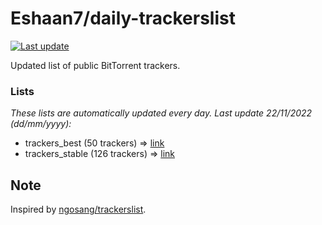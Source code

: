 
# Eshaan7/daily-trackerslist 

[![Last update](https://img.shields.io/badge/Last%20update-22/11/2022-blue.svg)](#)

Updated list of public BitTorrent trackers.

### Lists
*These lists are automatically updated every day. Last update 22/11/2022 (_dd/mm/yyyy_):*

* trackers_best (50 trackers) => [link](https://raw.githubusercontent.com/eshaan7/daily-trackerslist/master/trackers_best.txt)
* trackers_stable (126 trackers) => [link](https://raw.githubusercontent.com/eshaan7/daily-trackerslist/master/trackers_stable.txt)

## Note

Inspired by [ngosang/trackerslist](https://github.com/ngosang/trackerslist).
